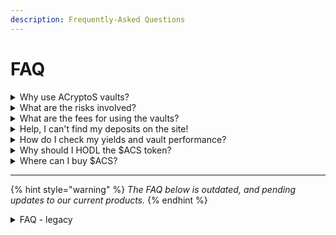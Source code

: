```yaml
---
description: Frequently-Asked Questions
---
```


# FAQ

<details>

<summary>Why use ACryptoS vaults? </summary>

**Why not just use the underlying Lending or DEX platforms?**

Our vaults are developed with complex strategies that automate and optimize yields for users. This not only **reduces time and stress** spent on monitoring DeFi positions, but also enables users to obtain APY which they **could not achieve in normal scenarios**.

\---

Example I - our Single-Token vaults built on Moonwell lending platform: The Moonwell dapp does not allow users to supply and borrow the same token.

However, our vaults are able to implement this at the contract level, achieving higher yields while ensuring no liquidation risks _(due to same-token supplying/borrowing)_. Our vaults are also set to automatically optimize the leverage ratio based on the market APY. Read more [here](products/vaults/).

Example II - our ACLM vaults built on Uniswap V3 DEX: Setting positions and ranges on V3 Concentrated Liquidity require a high amount of time monitoring the prices and adjusting positions when out of swap range.

Our vaults utilize a number of tools to form our strategies, from Chainlink Price Feed monitoring, to automated ACryptoS Keepers, to ensure our managed liquidity is always within swap range. We are able to maintain an extremely narrow 1-tick liquidity range for certain pools, achieving higher APY than other automated CL managers. Read more [here](products/v3-aclm-vaults/#how-our-aclm-stands-out).

</details>

<details>

<summary>What are the risks involved?</summary>

ACryptoS vaults are battle-tested, launched since 2020 and without any contract exploits. _Risks mitigations and audits can be found_ [_here_](dao/security-and-risks.md)_._&#x20;

Over the years , a number of other similar yield optimizers have [lost user funds](https://medium.com/acryptos/how-were-acryptos-venus-vaults-unaffected-while-other-yield-optimizers-lost-tens-of-millions-in-27bf4258dfb2), or similar automated CL managers [got exploited](https://medium.com/gamma-strategies/post-mortem-remediation-plan-9a62f10d90f3) due to loopholes in developed contracts. We believe in developing vaults with safety always in mind, and cutting out any fancy, risky fluff.

Check out [this article](https://medium.com/acryptos/what-sets-acryptos-apart-d6345e2f5d7f) on our blog - written since a few years back, but still very much our core ethos.

</details>

<details>

<summary>What are the fees for using the vaults?</summary>

Straightforward 0.1% fee on withdrawal amount.

Other fees like performance or strategist fees are already factored into the APY. Find out more [here](dao/fees.md#fees).

</details>

<details>

<summary>Help, I can't find my deposits on the site!</summary>

Fret not, check these links first:\
\- [https://app.acryptos.com/vaults/deprecated/](https://app.acryptos.com/vaults/deprecated/)\
\- [https://app-legacy.acryptos.com/](https://app-legacy.acryptos.com/)\
\- [https://app-legacy.acryptos.com/deprecated/](https://app-legacy.acryptos.com/deprecated/)

These are links to deprecated vaults over the years. Your funds will still be there waiting for your withdrawal.

</details>

<details>

<summary>How do I check my yields and vault performance?</summary>

You can monitor your current deposits on our site via [https://debank.com/](https://debank.com/)

You can also click on the Withdraw button on each specific vault, to compare the changes from your initial deposits. More info [here](products/v3-aclm-vaults/ui-explanations.md#checking-your-yields).

You can also check past vault performance from the [History chart](products/v3-aclm-vaults/advanced-functions.md#graph-history) of each vault.

</details>

<details>

<summary>Why should I HODL the $ACS token?</summary>

Holding the $ACS token makes you part of the [DAO](dao/governance.md) governing ACryptoS, having ownership of the protocol and [treasury](dao/governance.md#treasury).

The $ACS token is a deflationary token, where there are no longer any emissions, and fees from our protocol go into [buybacks](dao/fees.md#acs-tokenomics) of the $ACS token, increasing its value over time.

</details>

<details>

<summary>Where can I buy $ACS?</summary>

Liquidity for $ACS is mainly on BSC. More info [here](dao/acs.md).

</details>



***

{% hint style="warning" %}
_The FAQ below is outdated, and pending updates to our current products._
{% endhint %}

<details>

<summary>FAQ - legacy</summary>

## Trading/Listing, Supply Cap

### 1. What is ACS and what is ACSI? What are their core products?

* ACS is the native token of ACryptoS (connected with all the Vaults farming on PCS, Venus, Channels, MDEX, Unifi, Atlantis & DSG), while ACSI is the native token of the StableSwap & Acsi.Finance.
  * The core product of ACS is yield farming optimizers for multiple types of tokens.
  * The core products of ACSI are the [StableSwap](https://app.acryptos.com/stableswap/) (Stablecoin DEX) & [Acsi.Finance](https://app.acsi.finance/) (AMM).

### 2. Where is ACryptoS listed, where are ACS and ACSI traded?

ACryptoS is currently listed on:

* [Coinmarketcap](https://coinmarketcap.com/currencies/acryptos/)
* [Coingecko](https://www.coingecko.com/en/coins/acryptos)
* [Defistation](https://www.defistation.io/acryptos)
* [DappRadar](https://dappradar.com/binance-smart-chain/defi/acryptos)
* [MATH dApp Store](https://mathdapp.store)
* [Coinbase Prices](https://www.coinbase.com/price/acryptos)
* [TokenPocket Pro](https://www.tokenpocket.pro/)
* [Dfox - portfolio tracker](https://dfox.cc/)
* [Yieldwatch - farm and pool performance tracker](https://www.yieldwatch.net/)
* [Farm.army - farm and pool performance tracker](https://farm.army/)
* [SCV.finance - portfolio tracker](https://scv.finance/)
* [DeBank](https://debank.com/projects/bsc\_acryptos)
* [BitKeep Wallet](https://www.bitkeep.org/)

ACS is traded on:

* [Uniswap V3 (BSC)](https://app.uniswap.org/#/swap?inputCurrency=ETH\&outputCurrency=0x8888888888f004100c0353d657be6300587a6ccd\&chain=bnb)
* [Equilibre (Kava)](https://equilibrefinance.com/swap)

ACS V1 is traded on:

* [Acsi.Finance](https://app.acsi.finance/#/trade/0xEeeeeEeeeEeEeeEeEeEeeEEEeeeeEeeeeeeeEEeE/0x4197C6EF3879a08cD51e5560da5064B773aa1d29) - **recommended to use**
* [1inch](https://app.1inch.io/#/r/0x5BD97307A40DfBFDBAEf4B3d997ADB816F2dadCC/BNB/ACS?network=56) - **recommended to use**
* [MDEX](https://bsc.mdex.com/#/swap?outputCurrency=0x4197C6EF3879a08cD51e5560da5064B773aa1d29)
* [OpenOcean](https://openocean.finance/classic)
* [Pancakeswap](https://exchange.pancakeswap.finance/#/swap?outputCurrency=0x4197C6EF3879a08cD51e5560da5064B773aa1d29)
* [DeBank](https://debank.com/swap?amount=1\&chain=bsc\&from=bsc\&to=0x4197c6ef3879a08cd51e5560da5064b773aa1d29)

ACSI is traded on:

* [Acsi.Finance](https://app.acsi.finance/#/trade/0xEeeeeEeeeEeEeeEeEeEeeEEEeeeeEeeeeeeeEEeE/0x5b17b4d5e4009B5C43e3e3d63A5229F794cBA389) - **recommended to use**
* [1inch](https://app.1inch.io/#/r/0x5BD97307A40DfBFDBAEf4B3d997ADB816F2dadCC/ACS/ACSI?network=56) - **recommended to use**
* [OpenOcean](https://openocean.finance/classic)
* [Pancakeswap](https://exchange.pancakeswap.finance/#/swap?inputCurrency=0x4197C6EF3879a08cD51e5560da5064B773aa1d29\&outputCurrency=0x5b17b4d5e4009B5C43e3e3d63A5229F794cBA389)
* [DeBank](https://debank.com/swap?amount=1\&chain=bsc\&from=0x4197c6ef3879a08cd51e5560da5064b773aa1d29\&to=0x5b17b4d5e4009b5c43e3e3d63a5229f794cba389)

### 3. What is the maximum supply cap?

* The maximum supply cap for ACS is 1,888,888.
* The maximum supply cap for ACSI is 1,888,888.

### 4. Is there a buy-back program?

*   Yes. The system is designed to constantly buy-back ACS (using the withdrawal fee + the performance fee), and then those ACS are distributed to the acsACS holders.

    There are also constant buybacks for ACSI (using 50% of the swap fee from the StableSwap and 50% of the swap fees from Acsi.Finance), and then those ACSI are distributed to the acsACSI holders.

    You can read more [here](https://www.reddit.com/r/ACryptoS/comments/kth0v2/valuing\_users\_commitment\_buyback\_instead\_of\_burn/).

### 5. How many tokens are minted per day?

*   At start, there was a constant daily emission rate of \~3746 ACS tokens:

    \~2560 ACS to the farms

    \+33.33% to the ACS Vault (\~853)

    \+10% reward to the dev team (\~256)

    \+3% to the treasury (\~77)

    The genesis mining is \~8888 ACS.
* After the first ACS emission cut (15 Feb 2021), the ACS emission was reduced by 18.65%.
* After the second ACS emission cut (15 May 2021), the ACS emission was reduced by additional 18.65%.
* After the first ACSI emission cut (17 June 2021), the ACSI emission was reduced by \~32%, to match ACS' emissions.

### 6. Are the tokenomic models of ACS and ACSI sustainable?

* For ACS: the performance and withdrawal fees gained from providing the yield farming services to users are used to buy-back ACS from the market and then those ACS are redistributed to the ACS Vault Stakers. This ensures a sustainable future of ACS.
* For ACSI: 50% of the fees gained from the StableSwap and 50% of the fees gained from Acsi.Finance are used to buy-back ACSI from the market and then those ACSI are redistributed to the ACSI Vault Stakers. This ensures a sustainable future of ACSI.

### 7. What is the vision of ACS and ACSI?

* The vision of ACS is to be a long-term and sustainable yield optimizer on BSC, with a focus on safety.
* The vision of ACSI is to be the next-gen AMM on BSC, with new features to slash gas costs, super-charge capital efficiency, unlock arbitrage with zero-token starting capital, and open the door to custom AMMs.

## Security

### 1. Are the contracts behind a timelock?

* Yes, all contracts are behind a timelock. For more details, please refer to [Security & Risks](https://docs.acryptos.com/security-and-risks).

### 2. Are the contracts verified?

* Yes, all contracts have [verified and published source codes on BscScan](https://app.acryptos.com/contracts/).

### 3. Is the project audited?

Yes. The project has been audited. [Refer to here for the list of Audits](dao/security-and-risks.md#audits)

* [**Hacken - Complete**](https://github.com/acryptos/acryptos-protocol/blob/main/audits/20210331-Hacken-Complete.pdf) **(31 Mar 2021)**
* [**Certik - CAKE Vault Strategy**](https://github.com/acryptos/acryptos-protocol/blob/main/audits/20210324-Certik-StrategyACryptoSCakeTokenTokenV2.pdf) **-** [**1**](https://www.certik.org/projects/acryptos) **(24 March 2021)**
* [**Hacken - ACryptoS Farm V2**](https://github.com/acryptos/acryptos-protocol/blob/main/audits/20210218-Hacken-ACryptoSFarmV2.pdf) **-** [**1**](https://hacken.io/wp-content/uploads/2021/02/20210218-Hacken-ACryptoSFarmV2.pdf) **(18 Feb 2021)**
* [**DefiYield.info**](https://github.com/acryptos/acryptos-protocol/blob/main/audits/20210128-defiyield.info.pdf) **-** [**1**](https://defiyield.info/assets/pdf/ACryptoS.pdf) **(28 Jan 2021)**

## Fees

### 1. Is there a Deposit fee?

* No.

### 2. Is there a Stake fee?

* No.

### 3. What are the fees?

* There is a 0.1% withdrawal fee. This fee is applied on all vaults (except the ACS Vault and the ACSI Vault).
*   For the ACS Vault and the ACSI Vault, the withdrawal fee is 10% (applied only on the amount you withdraw).

    Example: If you have 1000 ACS in the ACS Vault, and you decide to withdraw 100 ACS, the fee will be 10 ACS.
* The performance fee and the workers fee are already included in the APY.

### 4. What are the harvest fees on the farms?

*   The harvest fee is 0.03 ACS on the ACS farms, and 0.06 ACSI on the ACSI farms.

    The harvest button appears after your Pending amount is more than 0.03 ACS (or more than 0.06 ACSI).

### 5. Which fees are visible and which are already included in the APR?

* The vault’s performance fee and workers fee are already included in the APY you see, so no need to do any math on that.
* You only need to be careful with the farms’ harvest fee (0.03 ACS , 0.06 ACSI), the vaults' withdrawal fee (0.1%), and the withdrawal fee on the ACS Vault & ACSI Vault (10%).

### 6. What are the fees on the StableSwap?

*   The exchange fees are set to 0.01% in the Corepool and 0.06% in the other Metapools, which is 5-30 times cheaper than the 0.3+% charged by all the other UniSwap and SushiSwap clones.

    All this is possible thanks to Curve’s [specialized algorithm tailored for trading of stablecoins and other pegged assets](https://www.curve.fi/stableswap-paper.pdf).

### 7. What are the fees on Acsi.Finance?

*   There are different pools on Acsi.Finance (up to 8 tokens in a pool), and there are different fees attached to every pool.

    You can check the fees with clicking on each pool.

## Technical and UI

### 1. What is the difference between Deposit (Vault) and Stake (Farm)?

* When you Deposit tokens to a Vault, the deposited tokens start to auto-compound right away.
* When you Stake those same tokens, you start earning ACS.

### 2. Is my ACS auto-compounding?

*   Yes, ACS auto-compounds in the ACS Vault.

    If you have Pending ACS in one of the other Vaults\&Farms, you first need to harvest those ACS and transfer them to the ACS Vault.

### 3. Is my ACSI auto-compounding?

*   Yes, ACSI auto-compounds in the ACSI Vault.

    If you have Pending ACSI in one of the other Vaults\&Farms, you first need to harvest those ACSI and transfer them to the ACSI Vault.

### 4. How the auto-compounding works (and what is the Workers tab)?

* Currently there is a bot that automatically harvests (compounds) each Vault.
*   There is also the [Workers tab](https://app.acryptos.com/worker/), where anyone can manually harvest each Vault (and get the associated fee).

    The Workers tab is just a backup, the normal user does not have to use it.

### 5. When does the ACS buy-back happen?

*   The ACS buy-back happens when the bot harvests the ACS Vault.

    When this happens, all the tokens gained from performance and withdrawal fees are first transferred to BNB, and then to ACS.

    Then the ACS is distributed to the ACS Vault stakers (acsACS holders).
* The same method is used for the ACSI buyback.

### 6. How do the Venus strategies work?

*   By supplying an asset and borrowing the same asset to resupply with.

    Example: Supply BNB, borrow BNB, supply more BNB, borrow more BNB, and repeat.

    With this method we are earning both supply and borrow rewards, with minimal liquidation risk as we are using a single asset.

### 7. Why does the APR on some Vaults show weird numbers?

*   The UI shows the average APR of the last 3 days.

    So if a Vault is new, the numbers could be off.

### 8. I cannot find the “harvest” or “withdraw” button, where are they?

* The User interface (UI) is dynamic. The harvest button appears after you have at least 0.03 ACS Pending for harvest.
* If your assets are Staked, the Withdraw button appears after the Unstake.

### 9. What is ACS4USD/ACS4VAI/ACS4UST?

*   When you deposit Stable coins to the StableSwap, you receive ACS4\_\*\_ tokens as a receipt/proof of deposit.

    Then you can stake those ACS4\_\*\_ tokens in the ACSI farms to earn ACSI.

### 10. What is the difference between APR and APY?

* APR reflects the simple interest rate over a year’s time (APR/365), while APY describes the rate with the effect of compounding.

## Governance and Voting

### 1. Is there a treasury?

* Yes. A treasury was formed to fund anything that adds value to the protocol, taking up to 3% of ACS & ACSI emissions.

### 2. What is the main goal of the treasury?

* The treasury funds will be used to add value/improve the project (marketing/pr/administration/management/audits/etc).

### 3. Who controls the treasury?

* The treasury is controlled via governance.

### 4. Who can vote?

* ACS held in the ACS Vault and ACSI held in the ACSI Vault are our governance tokens. Voting weight is measured in ACS, using the prevailing ACS-ACSI exchange rate.

### 5. Where do I vote?

* You can vote on [the governance platform](https://vote.acryptos.com/#/acryptos/all).

### 6. Who can create a new vote/proposal?

* Anyone who holds at least 88 ACS (or the equivalent in ACSI).

### 7. Which governance platform is used for voting?

* We are using the well-established gasless [governance client](https://snapshot.page) by Snapshot Labs.

</details>


